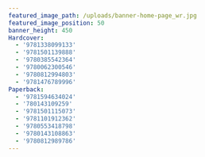 ```yaml
---
featured_image_path: /uploads/banner-home-page_wr.jpg
featured_image_position: 50
banner_height: 450
Hardcover:
  - '9781338099133'
  - '9781501139888'
  - '9780385542364'
  - '9780062300546'
  - '9780812994803'
  - '9781476789996'
Paperback:
  - '9781594634024'
  - '780143109259'
  - '9781501115073'
  - '9781101912362'
  - '9780553418798'
  - '9780143108863'
  - '9780812989786'
---
```



